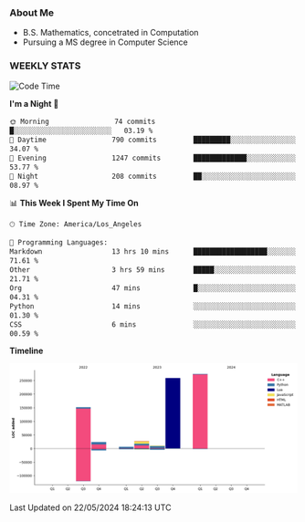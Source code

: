 ### About Me

- B.S. Mathematics, concetrated in Computation
- Pursuing a MS degree in Computer Science


### WEEKLY STATS
<!--START_SECTION:waka-->
![Code Time](http://img.shields.io/badge/Code%20Time-86%20hrs%2027%20mins-blue)

**I'm a Night 🦉** 

```text
🌞 Morning                74 commits          █░░░░░░░░░░░░░░░░░░░░░░░░   03.19 % 
🌆 Daytime                790 commits         █████████░░░░░░░░░░░░░░░░   34.07 % 
🌃 Evening                1247 commits        █████████████░░░░░░░░░░░░   53.77 % 
🌙 Night                  208 commits         ██░░░░░░░░░░░░░░░░░░░░░░░   08.97 % 
```


📊 **This Week I Spent My Time On** 

```text
🕑︎ Time Zone: America/Los_Angeles

💬 Programming Languages: 
Markdown                 13 hrs 10 mins      ██████████████████░░░░░░░   71.61 % 
Other                    3 hrs 59 mins       █████░░░░░░░░░░░░░░░░░░░░   21.71 % 
Org                      47 mins             █░░░░░░░░░░░░░░░░░░░░░░░░   04.31 % 
Python                   14 mins             ░░░░░░░░░░░░░░░░░░░░░░░░░   01.30 % 
CSS                      6 mins              ░░░░░░░░░░░░░░░░░░░░░░░░░   00.59 % 
```

**Timeline**

![Lines of Code chart](https://raw.githubusercontent.com/nickocruzm/nickocruzm/main/assets/bar_graph.png)


 Last Updated on 22/05/2024 18:24:13 UTC
<!--END_SECTION:waka-->
